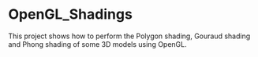 # OpenGL_Shadings

This project shows how to perform the Polygon shading, Gouraud shading and Phong shading of some 3D models using OpenGL.
